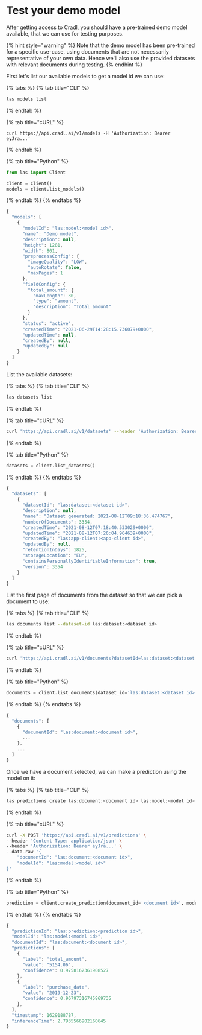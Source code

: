 # Test your demo model

After getting access to Cradl, you should have a pre-trained demo model available, that we can use for testing purposes.

{% hint style="warning" %}
Note that the demo model has been pre-trained for a specific use-case, using documents that are not necessarily representative of your own data. Hence we'll also use the provided datasets with relevant documents during testing.
{% endhint %}

First let's list our available models to get a model id we can use:

{% tabs %}
{% tab title="CLI" %}
```bash
las models list
```
{% endtab %}

{% tab title="cURL" %}
```
curl https://api.cradl.ai/v1/models -H 'Authorization: Bearer eyJra...'
```
{% endtab %}

{% tab title="Python" %}
```python
from las import Client

client = Client()
models = client.list_models()
```
{% endtab %}
{% endtabs %}

```javascript
{
  "models": [
    {
      "modelId": "las:model:<model id>",
      "name": "Demo model",
      "description": null,
      "height": 1281,
      "width": 801,
      "preprocessConfig": {
        "imageQuality": "LOW",
        "autoRotate": false,
        "maxPages": 1
      },
      "fieldConfig": {
        "total_amount": {
          "maxLength": 30,
          "type": "amount",
          "description": "Total amount"
        }
      },
      "status": "active",
      "createdTime": "2021-06-29T14:28:15.736079+0000",
      "updatedTime": null,
      "createdBy": null,
      "updatedBy": null
    }
  ]
}
```

List the available datasets:

{% tabs %}
{% tab title="CLI" %}
```bash
las datasets list
```
{% endtab %}

{% tab title="cURL" %}
```bash
curl 'https://api.cradl.ai/v1/datasets' --header 'Authorization: Bearer eyJra...'
```
{% endtab %}

{% tab title="Python" %}
```python
datasets = client.list_datasets()
```
{% endtab %}
{% endtabs %}

```javascript
{
  "datasets": [
    {
      "datasetId": "las:dataset:<dataset id>",
      "description": null,
      "name": "Dataset generated: 2021-08-12T09:18:36.474767",
      "numberOfDocuments": 3354,
      "createdTime": "2021-08-12T07:18:40.533029+0000",
      "updatedTime": "2021-08-12T07:26:04.964639+0000",
      "createdBy": "las:app-client:<app-client id>",
      "updatedBy": null,
      "retentionInDays": 1825,
      "storageLocation": "EU",
      "containsPersonallyIdentifiableInformation": true,
      "version": 3354
    }
  ]
}
```

List the first page of documents from the dataset so that we can pick a document to use:

{% tabs %}
{% tab title="CLI" %}
```bash
las documents list --dataset-id las:dataset:<dataset id>
```
{% endtab %}

{% tab title="cURL" %}
```bash
curl 'https://api.cradl.ai/v1/documents?datasetId=las:dataset:<dataset id>'
```
{% endtab %}

{% tab title="Python" %}
```python
documents = client.list_documents(dataset_id='las:dataset:<dataset id>')
```
{% endtab %}
{% endtabs %}

```javascript
{
  "documents": [
    {
      "documentId": "las:document:<document id>",
      ...
    },
    ...
  ]
}
```

Once we have a document selected, we can make a prediction using the model on it:

{% tabs %}
{% tab title="CLI" %}
```bash
las predictions create las:document:<document id> las:model:<model id>
```
{% endtab %}

{% tab title="cURL" %}
```bash
curl -X POST 'https://api.cradl.ai/v1/predictions' \
--header 'Content-Type: application/json' \
--header 'Authorization: Bearer eyJra...' \
--data-raw '{
    "documentId": "las:document:<document id>",
    "modelId": "las:model:<model id>"
}'
```
{% endtab %}

{% tab title="Python" %}
```python
prediction = client.create_prediction(document_id='<document id>', model_id='<model id>')
```
{% endtab %}
{% endtabs %}

```javascript
{
  "predictionId": "las:prediction:<prediction id>",
  "modelId": "las:model:<model id>",
  "documentId": "las:document:<document id>",
  "predictions": [
    {
      "label": "total_amount",
      "value": "5154.06",
      "confidence": 0.9758162361908527
    },
    {
      "label": "purchase_date",
      "value": "2019-12-23",
      "confidence": 0.96797316745869735
    },
  ],
  "timestamp": 1629188787,
  "inferenceTime": 2.7935566902160645
}
```


